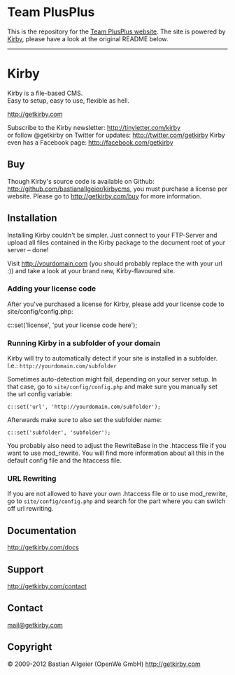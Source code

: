 # Team PlusPlus

This is the repository for the [Team PlusPlus website](plusplus.serpens.uberspace.de).
The site is powered by [Kirby](http://getkirby.com), please have a look at the original README below.

----

# Kirby

Kirby is a file-based CMS.   
Easy to setup, easy to use, flexible as hell.

<http://getkirby.com>

Subscribe to the Kirby newsletter: <http://tinyletter.com/kirby>    
or follow @getkirby on Twitter for updates: <http://twitter.com/getkirby>
Kirby even has a Facebook page: <http://facebook.com/getkirby>


## Buy

Though Kirby's source code is available on Github: <http://github.com/bastianallgeier/kirbycms>, you must purchase a license per website. Please go to <http://getkirby.com/buy> for more information.


## Installation

Installing Kirby couldn't be simpler. Just connect to your FTP-Server and upload all files contained in the Kirby package to the document root of your server – done!

Visit <http://yourdomain.com> (you should probably replace the with your url :)) and take a look at your brand new, Kirby-flavoured site.


### Adding your license code

After you've purchased a license for Kirby, please add your license code to site/config/config.php:

c::set('license', 'put your license code here');


### Running Kirby in a subfolder of your domain

Kirby will try to automatically detect if your site is installed in a subfolder. I.e.: `http://yourdomain.com/subfolder`

Sometimes auto-detection might fail, depending on your server setup. In that case, go to `site/config/config.php` and make sure you manually set the url config variable:
	
	c::set('url', 'http://yourdomain.com/subfolder');

Afterwards make sure to also set the subfolder name:

	c::set('subfolder', 'subfolder');

You probably also need to adjust the RewriteBase in the .htaccess file if you want to use mod_rewrite. You will find more information about all this in the default config file and the htaccess file.


### URL Rewriting

If you are not allowed to have your own .htaccess file or to use mod_rewrite, go to `site/config/config.php` and search for the part where you can switch off url rewriting. 


## Documentation
<http://getkirby.com/docs>


## Support
<http://getkirby.com/contact>


## Contact 
<mail@getkirby.com>


## Copyright

© 2009-2012 Bastian Allgeier (OpenWe GmbH)
<http://getkirby.com>
